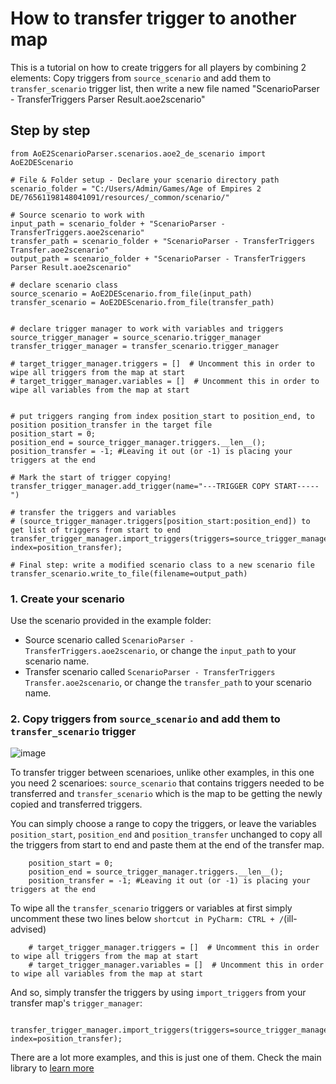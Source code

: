 # How to transfer trigger to another map
This is a tutorial on how to create triggers for all players by combining 2 elements: Copy triggers from `source_scenario` and add them to `transfer_scenario` trigger list, then write a new file named "ScenarioParser - TransferTriggers Parser Result.aoe2scenario"
## Step by step
```
from AoE2ScenarioParser.scenarios.aoe2_de_scenario import AoE2DEScenario

# File & Folder setup - Declare your scenario directory path
scenario_folder = "C:/Users/Admin/Games/Age of Empires 2 DE/76561198148041091/resources/_common/scenario/"

# Source scenario to work with
input_path = scenario_folder + "ScenarioParser - TransferTriggers.aoe2scenario"
transfer_path = scenario_folder + "ScenarioParser - TransferTriggers Transfer.aoe2scenario"
output_path = scenario_folder + "ScenarioParser - TransferTriggers Parser Result.aoe2scenario"

# declare scenario class
source_scenario = AoE2DEScenario.from_file(input_path)
transfer_scenario = AoE2DEScenario.from_file(transfer_path)


# declare trigger manager to work with variables and triggers
source_trigger_manager = source_scenario.trigger_manager
transfer_trigger_manager = transfer_scenario.trigger_manager

# target_trigger_manager.triggers = []  # Uncomment this in order to wipe all triggers from the map at start
# target_trigger_manager.variables = []  # Uncomment this in order to wipe all variables from the map at start


# put triggers ranging from index position_start to position_end, to position position_transfer in the target file
position_start = 0;
position_end = source_trigger_manager.triggers.__len__();
position_transfer = -1; #Leaving it out (or -1) is placing your triggers at the end

# Mark the start of trigger copying!
transfer_trigger_manager.add_trigger(name="---TRIGGER COPY START-----")

# transfer the triggers and variables
# (source_trigger_manager.triggers[position_start:position_end]) to get list of triggers from start to end
transfer_trigger_manager.import_triggers(triggers=source_trigger_manager.triggers[position_start:position_end], index=position_transfer);

# Final step: write a modified scenario class to a new scenario file
transfer_scenario.write_to_file(filename=output_path)
```
### 1. Create your scenario
Use the scenario provided in the example folder:
 - Source scenario called `ScenarioParser - TransferTriggers.aoe2scenario`, or change the `input_path` to your scenario name.
 - Transfer scenario called `ScenarioParser - TransferTriggers Transfer.aoe2scenario`, or change the `transfer_path` to your scenario name.
### 2. Copy triggers from `source_scenario` and add them to `transfer_scenario` trigger 

![image](https://user-images.githubusercontent.com/40296674/161375045-7dc42fab-d0f6-445d-b164-af747fee9b4a.png)

To transfer trigger between scenarioes, unlike other examples, in this one you need 2 scenarioes: `source_scenario` that contains triggers needed to be transferred and `transfer_scenario` which is the map to be getting the newly copied and transferred triggers.

You can simply choose a range to copy the triggers, or leave the variables `position_start`, `position_end` and `position_transfer` unchanged to copy all the triggers from start to end and paste them at the end of the transfer map. 

```
    position_start = 0;
    position_end = source_trigger_manager.triggers.__len__();
    position_transfer = -1; #Leaving it out (or -1) is placing your triggers at the end
```

To wipe all the `transfer_scenario` triggers or variables at first simply uncomment these two lines below `shortcut in PyCharm: CTRL + /`(ill-advised)

```
    # target_trigger_manager.triggers = []  # Uncomment this in order to wipe all triggers from the map at start
    # target_trigger_manager.variables = []  # Uncomment this in order to wipe all variables from the map at start
```

And so, simply transfer the triggers by using `import_triggers` from your transfer map's `trigger_manager`:

```
    transfer_trigger_manager.import_triggers(triggers=source_trigger_manager.triggers[position_start:position_end], index=position_transfer);
```



There are a lot more examples, and this is just one of them. Check the main library to [learn more](https://github.com/KSneijders/AoE2ScenarioParser)

